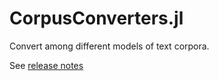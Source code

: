 # CorpusConverters.jl

Convert among different models of text corpora.

See [release notes](./releases.md)
